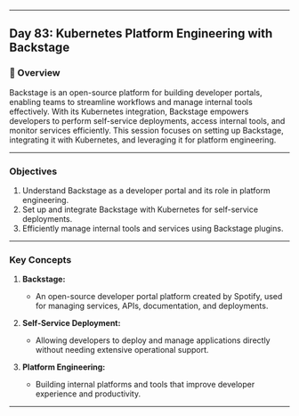 ﻿---

## Day 83: Kubernetes Platform Engineering with Backstage

### 📘 Overview

Backstage is an open-source platform for building developer portals, enabling teams to streamline workflows and manage internal tools effectively. With its Kubernetes integration, Backstage empowers developers to perform self-service deployments, access internal tools, and monitor services efficiently. This session focuses on setting up Backstage, integrating it with Kubernetes, and leveraging it for platform engineering.

---


### Objectives

1. Understand Backstage as a developer portal and its role in platform engineering.  
2. Set up and integrate Backstage with Kubernetes for self-service deployments.  
3. Efficiently manage internal tools and services using Backstage plugins.  

---

### Key Concepts

1. **Backstage:**  
   - An open-source developer portal platform created by Spotify, used for managing services, APIs, documentation, and deployments.  

2. **Self-Service Deployment:**  
   - Allowing developers to deploy and manage applications directly without needing extensive operational support.  

3. **Platform Engineering:**  
   - Building internal platforms and tools that improve developer experience and productivity.  

---